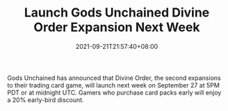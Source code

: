 ﻿---
title: "Launch Gods Unchained Divine Order Expansion Next Week"
date: 2021-09-21T21:57:40+08:00
lastmod: 2021-09-21T16:45:40+08:00
draft: false
authors: ["Sirena"]
description: "Gods Unchained has announced that Divine Order, the second expansions to their trading card game, will launch next week on September 27 at 5PM PDT or at midnight UTC. Gamers who purchase card packs early will enjoy a 20% early-bird discount."
featuredImage: "launch-gods-unchained-divine-order-expansion-next-week.png"
tags: ["Strategy Games","Play to Earn"]
categories: ["news"]
news: ["Strategy Games"]
weight: 
lightgallery: true
pinned: false
recommend: false
recommend1: false
---

Gods Unchained has announced that Divine Order, the second expansions to their trading card game, will launch next week on September 27 at 5PM PDT or at midnight UTC. Gamers who purchase card packs early will enjoy a 20% early-bird discount.

<!--more-->

